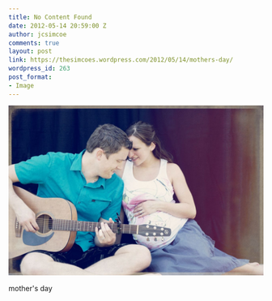 ```yaml
---
title: No Content Found
date: 2012-05-14 20:59:00 Z
author: jcsimcoe
comments: true
layout: post
link: https://thesimcoes.wordpress.com/2012/05/14/mothers-day/
wordpress_id: 263
post_format:
- Image
---
```


![](/public/assets/tumblr_m416bhj7xo1qbwpqvo1_1280.jpg)

mother's day
